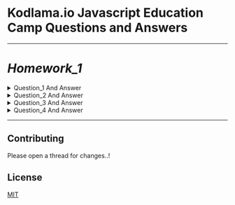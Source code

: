 # Kodlama.io Javascript Education Camp Questions and Answers

***

# _Homework_1_

<details close> 
<summary>Question_1 And Answer</summary>

**JavaScript** ile istediğiniz kadar sayı parametre gönderebileceğiniz bir fonksiyon yazınız. Bu **fonksiyona** gönderdiğiniz her sayı için çıktı olarak **asal** olup olmadığını yazınız.

```js
function isPrime(...numbers) {
  numbers.map((i) => {
    let counter = 0;
    for (let j = 2; j < i / 2; j++) {
      if (i % j === 0) {
        counter++;
      }
    }
    if (counter == 0) {
      console.log(`${i} is Prime`);
    } else {
      console.log(`${i} isn't Prime`);
    }
  });
}
isPrime(7, 5, 12);
```
</details>

<details close> 
<summary>Question_2 And Answer</summary>

Parametre olarak girilen iki sayının **arkadaş sayılar** olup olmadığını bulan programı yazınız.

```js
function friendNumbers(...numbers) {
  let total = 0;
  let check = true;
  numbers.map((i) => {
    for (let j = 1; j < i; j++) {
      if (i % j === 0) {
        total += j
      }
    }
    if (total === numbers[1]) {
      console.log(`${numbers[0]} - ${numbers[1]} are Friend Numbers `);
      check = false
    }else if(check){
      console.log(`${numbers[0]} - ${numbers[1]} aren't Friend Numbers `)
    }
  });
}
friendNumbers(17296, 18416);
```
</details>

<details close> 
<summary>Question_3 And Answer</summary>

1000'e kadarki tüm **mükemmel sayıları** listeleyen programı yazınız.

```js
function perfectNumber(number) {
    for (let i = 2; i < number; i++) {
        var total = 0
        for (let j = 1; j <= i; j++) {
            if (i % j === 0) {
                total+=j
            }
        }
        if (total === i*2) {
            console.log(`${i} is perfect number`)
        }
    }
}
perfectNumber(1000)
```
</details>

<details close> 
<summary>Question_4 And Answer</summary>

1000'e kadarki tüm **asal sayıları** listeleyen programı yazınız.

```js
function listPerfectNumbers(limit) {
    for (let i = 2; i < limit; i++) {
        let counter = 0;
        for (let j = 2; j < i; j++) {
            if (i % j === 0) {
                counter++;
            }
        }
        if (counter === 0) {
            console.log(`${i} is Prime`);
        }
    }
}
listPerfectNumbers(1000)
```
</details>


***

## Contributing

Please open a thread for changes..!

## License

[MIT](https://choosealicense.com/licenses/mit/)
